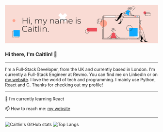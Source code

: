<!-- **caitlingbailey/caitlingbailey** is a ✨ _special_ ✨ repository because its `README.md` (this file) appears on your GitHub profile. -->
[![Header](https://raw.githubusercontent.com/caitlingbailey/caitlingbailey/master/assets/github%20banner.png "Header")](http://www.caitlingbailey.com)
### Hi there, I'm Caitlin! 👋

---

I'm a Full-Stack Developer, from the UK and currently based in London. I'm currently a Full-Stack Engineer at Revmo. You can find me on LinkedIn or on [my website](http://www.caitlingbailey.com). I love the world of tech and programming. I mainly use Python, React and C. Thanks for checking out my profile!

---


🌱 I’m currently learning React

📫 How to reach me: [my website](http://www.caitlingbailey.com)

---

<!-- [![Caitlin's GitHub stats](https://github-readme-stats.vercel.app/api?username=caitlingbailey)](https://github.com/anuraghazra/github-readme-stats) -->
![Caitlin's GitHub stats](https://github-readme-stats.vercel.app/api?username=caitlingbailey&show_icons=true&theme=radical&count_private=true)
![Top Langs](https://github-readme-stats.vercel.app/api/top-langs/?username=caitlingbailey&theme=radical&langs_count=3&hide=less,Jupyter&Notebook)

<!--

Here are some ideas to get you started:

- 🔭 I’m currently working on ...
- 🌱 I’m currently learning ...
- 👯 I’m looking to collaborate on ...
- 🤔 I’m looking for help with ...
- 💬 Ask me about ...
- 📫 How to reach me: ...
- 😄 Pronouns: ...
- ⚡ Fun fact: ...
-->
